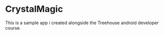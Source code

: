 CrystalMagic
============

This is a sample app i created alongside the Treehouse android developer course.
